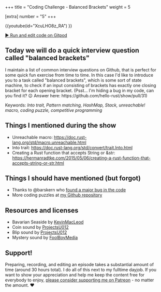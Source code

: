 +++
title = "Coding Challenge - Balanced Brackets"
weight = 5

[extra]
number = "5"
+++

{{youtube(id="XcuLHO8z_RA") }}

<a target="_blank" class="button"
href="https://gitpod.io/#https://github.com/hello-rust/show/tree/master/episode/5">&#x25b6;
Run and edit code on Gitpod</a>

<h2> Today we will do a quick interview question called "balanced brackets"
 </h2>  

<p>
I maintain a list of common interview questions on Github, that is perfect for some quick fun exercise from time to time. In this case I'd like to introduce you to a task called "balanced brackets", which is some sort of state machine, to check if an input consisting of brackets has exactly one closing bracket for each opening bracket. (Psst... I'm hiding a bug in my code, can you find it? 😉 Answer here: https://github.com/hello-rust/show/pull/31)


</p>

Keywords: *Into trait, Pattern matching, HashMap, Stack, unreachable! macro, coding puzzle, competitive programming*

## Things I mentioned during the show

* Unreachable macro: https://doc.rust-lang.org/std/macro.unreachable.html
* Into trait: https://doc.rust-lang.org/std/convert/trait.Into.html
* Creating a Rust function that accepts String or &str: https://hermanradtke.com/2015/05/06/creating-a-rust-function-that-accepts-string-or-str.html

## Things I should have mentioned (but forgot)

* Thanks to @barskern who [found a major bug in the code](https://github.com/hello-rust/show/blob/master/episode/5/balanced/src/lib.rs)
* More coding puzzles at [my Github repository](https://github.com/mre/the-coding-interview)


## Resources and licenses

* Bavarian Seaside by [KevinMacLeod](https://soundcloud.com/kevin-9-1/bavarian-seascape)
* Coin sound by [ProjectsU012](https://freesound.org/people/ProjectsU012/sounds/341695/)
* Blip sound by [ProjectsU012](https://freesound.org/people/ProjectsU012/sounds/341024/)
* Mystery sound by [FoolBoyMedia](https://freesound.org/people/FoolBoyMedia/sounds/256099/#)



## Support!

Preparing, recording, and editing an episode takes a substantial amount of time
(around 30 hours total). I do all of this next to my fulltime dayjob.
If you want to show your appreciation and help me keep the content free
for everybody to enjoy, [please consider supporting me on
Patreon](https://www.patreon.com/bePatron?c=1568097) - no matter the amount. ❤️